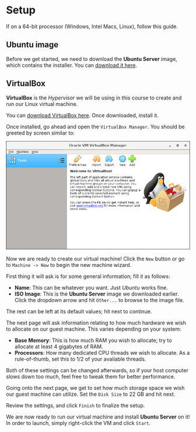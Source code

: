 # Setup

If on a 64-bit processor (Windows, Intel Macs, Linux), follow this guide.

## Ubuntu image

Before we get started, we need to download the **Ubuntu Server** image, which contains the installer. You can [download it here](https://ubuntu.com/download/server).

## VirtualBox

**VirtualBox** is the *Hypervisor* we will be using in this course to create and run our Linux virtual machine.

You can [download VirtualBox here](https://www.virtualbox.org/). Once downloaded, install it.

Once installed, go ahead and open the `VirtualBox Manager`. You should be greeted by screen similar to:

![VirtualBox Manager](./virtualbox-manager.png)

Now we are ready to create our virtual machine! Click the `New` button or go to `Machine -> New` to begin the new machine wizard.

First thing it will ask is for some general information; fill it as follows:

- **Name**: This can be whatever you want. Just *Ubuntu* works fine.
- **ISO Image**: This is the **Ubuntu Server** image we downloaded earlier. Click the dropdown arrow and hit `Other...` to browse to the image file.

The rest can be left at its default values; hit next to continue.

The next page will ask information relating to how much hardware we wish to allocate on our guest machine. This varies depending on your system:

- **Base Memory**: This is how much RAM you wish to allocate; try to allocate at least 4 gigabytes of RAM.
- **Processors**: How many dedicated CPU threads we wish to allocate. As a rule-of-thumb, set this to 1/2 of your available threads.

Both of these settings can be changed afterwards, so if your host computer slows down too much, feel free to tweak them for better performance.

Going onto the next page, we get to set how much storage space we wish our guest machine can utilize. Set the `Disk Size` to 22 GB and hit next.

Review the settings, and click `Finish` to finalize the setup.

We are now ready to run our virtual machine and install **Ubuntu Server** on it! In order to launch, simply right-click the VM and click `Start`.
